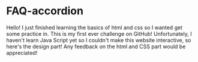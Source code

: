 # FAQ-accordion
Hello! I just finished learning the basics of html and css so I wanted get some practice in. This is my first ever challenge on GitHub! Unfortunately, I haven't learn Java Script yet so I couldn't make this website interactive, so here's the design part! Any feedback on the html and CSS part would be appreciated!
